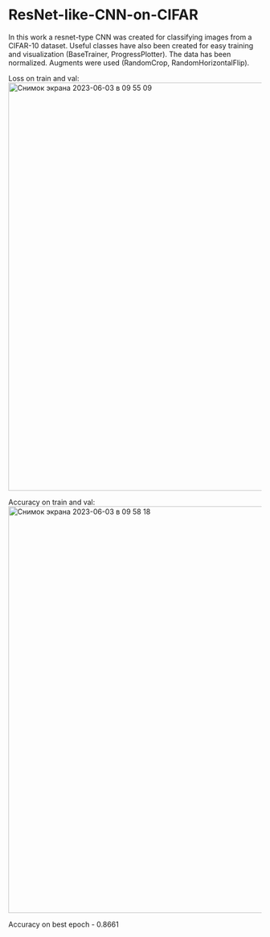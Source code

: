 # ResNet-like-CNN-on-CIFAR

In this work a resnet-type CNN was created for classifying images from a CIFAR-10 dataset.
Useful classes have also been created for easy training and visualization (BaseTrainer, ProgressPlotter).
The data has been normalized. Augments were used (RandomCrop, RandomHorizontalFlip).

Loss on train and val:
<img width="812" alt="Снимок экрана 2023-06-03 в 09 55 09" src="https://github.com/vladimir-ciric/ResNet-like-CNN-on-CIFAR/assets/95381758/db94c740-153e-4f99-a3dd-f6e24cbbcd40">

Accuracy on train and val:
<img width="809" alt="Снимок экрана 2023-06-03 в 09 58 18" src="https://github.com/vladimir-ciric/ResNet-like-CNN-on-CIFAR/assets/95381758/6089f181-edef-443a-8832-28f72541e1d7">

Accuracy on best epoch - 0.8661
